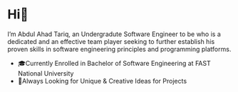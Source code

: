# Hi👋 
<p>I’m Abdul Ahad Tariq, an Undergradute Software Engineer to be who is a dedicated and an effective team player seeking to further establish his proven skills in software engineering principles and programming platforms.</p>

<ul>
  <li>
🎓Currently Enrolled in Bachelor of Software Engineering at FAST National University
  </li>
  <li>
💬Always Looking for Unique & Creative Ideas for Projects
  </li>
</ul>
